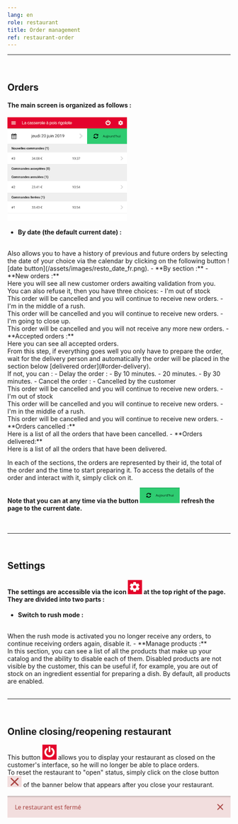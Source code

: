 ```yaml
---
lang: en
role: restaurant
title: Order management
ref: restaurant-order
---
```


---
<br>

## Orders

#### **The main screen is organized as follows :**

![restaurant's interface for orders](/assets/images/resto_order_list_fr.png)

- **By date (the default current date) :**
<br>
	Also allows you to have a history of previous and future orders by selecting the date of your choice via the calendar by clicking on the following button
	![date button](/assets/images/resto_date_fr.png).
- **By section :**
	- **New orders :**
	<br>
	Here you will see all new customer orders awaiting validation from you.
	<br>
	You can also refuse it, then you have three choices:
		- I'm out of stock
		<br>
		This order will be cancelled and you will continue to receive new orders.
		- I'm in the middle of a rush.
		<br>
		This order will be cancelled and you will continue to receive new orders.
		- I'm going to close up.
		<br>
		This order will be cancelled and you will not receive any more new orders.
	- **Accepted orders :**
	<br>
	Here you can see all accepted orders.
	<br>
	From this step, if everything goes well you only have to prepare the order, wait for the delivery person and automatically the order will be placed in the section below [delivered order](#order-delivery).
	<br>
	If not, you can : 
		- Delay the order :
			- By 10 minutes.
			- 20 minutes.
			- By 30 minutes.
		- Cancel the order :
			- Cancelled by the customer
			<br>
			This order will be cancelled and you will continue to receive new orders.
			- I'm out of stock
			<br>
			This order will be cancelled and you will continue to receive new orders.
			- I'm in the middle of a rush.
			<br>
			This order will be cancelled and you will continue to receive new orders.
	- **Orders cancelled :**
	<br>
		Here is a list of all the orders that have been cancelled.
	- **<span id="order-delivery">Orders delivered:</span>**
	<br>
		Here is a list of all the orders that have been delivered.

In each of the sections, the orders are represented by their id, the total of the order and the time to start preparing it. To access the details of the order and interact with it, simply click on it.

**Note that you can at any time via the button ![resfresh](/assets/images/resto_refresh_btn_fr.png) refresh the page to the current date.**
<br>
<br>
<br>

---
<br>

## Settings

#### **The settings are accessible via the icon ![settings](/assets/images/resto_param_icon.png) at the top right of the page. They are divided into two parts :**

- **Switch to rush mode :**
<br>
	When the rush mode is activated you no longer receive any orders, to continue receiving orders again, disable it.
- **Manage products :**
<br>
	In this section, you can see a list of all the products that make up your catalog and the ability to disable each of them.
	Disabled products are not visible by the customer, this can be useful if, for example, you are out of stock on an ingredient essential for preparing a dish. 
	By default, all products are enabled.

<br>
<br>

---
<br>

## Online closing/reopening restaurant

This button ![power button icon](/assets/images/resto_power_icon.png) allows you to display your restaurant as closed on the customer's interface, so he will no longer be able to place orders.
<br>
To reset the restaurant to "open" status, simply click on the close button ![close button icon](/assets/images/resto_close_banner_icon.png) of the banner below that appears after you close your restaurant.
<br>
<br>
![restaurant is closed banner](/assets/images/resto_closed_banner_fr.png)
